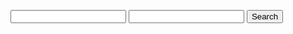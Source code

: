 <div id="Searchbar"></div>
<p id="Search"></p>
<td><input type="i" id="o"></td>
<script>
function searchGoogle() {
  // Get the search query from the search bar
  var query = document.getElementById("search-bar").value;
  window.location.href = "https://www.google.com/search?q=" + query;
}
</script>
<input type="text" id="search-bar">
<button onclick="searchGoogle()">Search</button>
<body>
<script async src="https://cse.google.com/cse.js?cx=42f4def64b4404444">
</script>
<div class="gcse-search"></div>
</body>